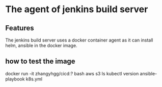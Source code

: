 # The agent of jenkins build server
## Features
The jenkins build server uses a docker container agent as it can install helm, ansible in the docker image.

## how to test the image
docker run -it zhangyhgg/cicd:? bash
aws s3 ls
kubectl version
ansible-playbook k8s.yml
